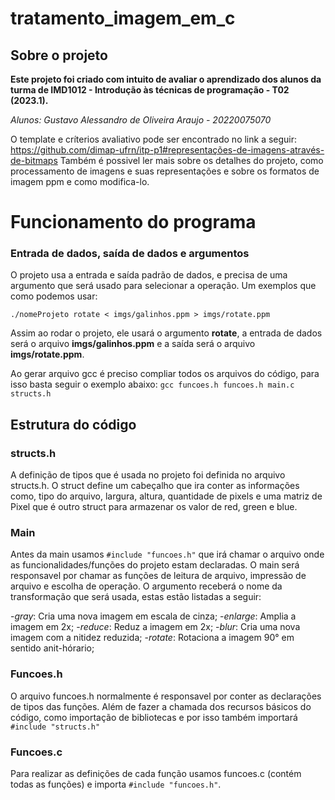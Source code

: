 # tratamento_imagem_em_c
## Sobre o projeto
**Este projeto foi criado com intuito de avaliar o aprendizado dos alunos da turma de IMD1012 - Introdução às técnicas de programação - T02 (2023.1).**

*Alunos: Gustavo Alessandro de Oliveira Araujo - 20220075070*

O template e críterios avaliativo pode ser encontrado no link a seguir: https://github.com/dimap-ufrn/itp-p1#representações-de-imagens-através-de-bitmaps
Também é possivel ler mais sobre os detalhes do projeto, como processamento de imagens e suas representações e sobre os formatos de imagem ppm e como modifica-lo.
# Funcionamento do programa
### Entrada de dados, saída de dados e argumentos
O projeto usa a entrada e saída padrão de dados, e precisa de uma argumento que será usado para selecionar a operação. Um exemplos que como podemos usar: 

``./nomeProjeto rotate < imgs/galinhos.ppm > imgs/rotate.ppm``

Assim ao rodar o projeto, ele usará o argumento **rotate**, a entrada de dados será o arquivo **imgs/galinhos.ppm** e a saída será o arquivo **imgs/rotate.ppm**.

Ao gerar arquivo gcc é preciso compliar todos os arquivos do código, para isso basta seguir o exemplo abaixo: 
``gcc funcoes.h funcoes.h main.c structs.h ``
## Estrutura do código
### structs.h
A definição de tipos que é usada no projeto foi definida no arquivo structs.h. O struct define um cabeçalho que ira conter as informações como, tipo do arquivo, largura, altura, quantidade de pixels e uma matriz de Pixel que é outro struct para armazenar os valor de red, green e blue.
### Main
Antes da main usamos ``#include "funcoes.h"`` que irá chamar o arquivo onde as funcionalidades/funções do projeto estam declaradas.
O main será responsavel por chamar as funções de leitura de arquivo, impressão de arquivo e escolha de operação.
O argumento receberá o nome da transformação que será usada, estas estão listadas a seguir:

-*gray*: Cria uma nova imagem em escala de cinza;
-*enlarge*: Amplia a imagem em 2x;
-*reduce*: Reduz a imagem em 2x;
-*blur*: Cria uma nova imagem com a nitidez reduzida;
-*rotate*:  Rotaciona a imagem 90° em sentido anit-hórario;
### Funcoes.h
O arquivo funcoes.h normalmente é responsavel por conter as declarações de tipos das funções. Além de fazer a chamada dos recursos básicos do código, como importação de bibliotecas e por isso também importará ``#include "structs.h"``
### Funcoes.c
Para realizar as definições de cada função usamos funcoes.c (contém todas as funções) e importa ``#include "funcoes.h"``.
